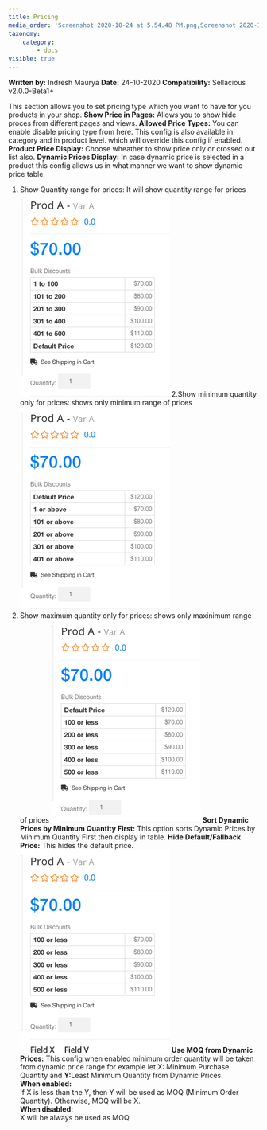 ```yaml
---
title: Pricing
media_order: 'Screenshot 2020-10-24 at 5.54.48 PM.png,Screenshot 2020-10-24 at 5.58.16 PM.png,Screenshot 2020-10-24 at 6.00.14 PM.png,Screenshot 2020-10-24 at 6.02.46 PM.png'
taxonomy:
    category:
        - docs
visible: true
---
```


**Written by:** Indresh Maurya
**Date:** 24-10-2020
**Compatibility:** Sellacious v2.0.0-Beta1+


This section allows you to set pricing type which you want to have for you products in your shop.
**Show Price in Pages:** Allows you to show hide proces from different pages and views.
**Allowed Price Types:** You can enable disable pricing type from here. This config is also available in category and in product level. which will override this config if enabled.
**Product Price Display:** Choose wheather to show price only or crossed out list also.
**Dynamic Prices Display:** In case dynamic price is selected in a product this config allows us in what manner we want to show dynamic price table.
1. Show Quantity range for prices: It will show quantity range for prices
![](Screenshot%202020-10-24%20at%205.54.48%20PM.png)
2.Show minimum quantity only for prices: shows only minimum range of prices
![](Screenshot%202020-10-24%20at%205.58.16%20PM.png)
3. Show maximum quantity only for prices: shows only maxinimum range of prices
![](Screenshot%202020-10-24%20at%206.00.14%20PM.png)
**Sort Dynamic Prices by Minimum Quantity First:** This option sorts Dynamic Prices by Minimum Quantity First then display in table.
**Hide Default/Fallback Price:** This hides the default price.
![](Screenshot%202020-10-24%20at%206.02.46%20PM.png)
**Use MOQ from Dynamic Prices:** This config when enabled minimum order quantity will be taken from dynamic price range
for example let X: Minimum Purchase Quantity and <b>Y:</b>Least Minimum Quantity from Dynamic Prices.<br><b>When enabled:</b><br>If X is less than the Y, then Y will be used as MOQ (Minimum Order Quantity). Otherwise, MOQ will be X.<br><b>When disabled:</b><br>X will be always be used as MOQ.
